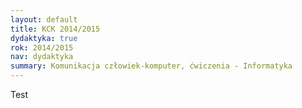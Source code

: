 ```yaml
---
layout: default
title: KCK 2014/2015
dydaktyka: true
rok: 2014/2015
nav: dydaktyka
summary: Komunikacja człowiek-komputer, ćwiczenia - Informatyka
---
```


Test
